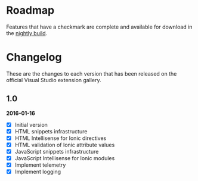 # Roadmap



Features that have a checkmark are complete and available for
download in the
[nightly build](http://vsixgallery.com/extension/dcf84938-593b-49d8-9dff-d6014632e44e/).

# Changelog

These are the changes to each version that has been released
on the official Visual Studio extension gallery.

## 1.0

**2016-01-16**

- [x] Initial version
- [x] HTML snippets infrastructure
- [x] HTML Intellisense for Ionic directives
- [x] HTML validation of Ionic attribute values
- [x] JavaScript snippets infrastructure
- [x] JavaScript Intellisense for Ionic modules
- [x] Implement telemetry
- [x] Implement logging
